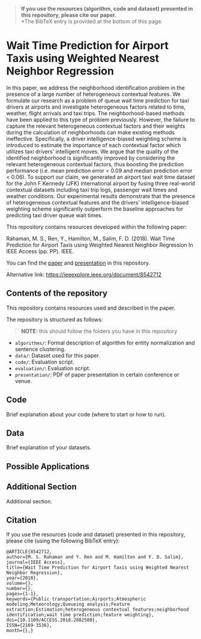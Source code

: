 > **If you use the resources (algorithm, code and dataset) presented in this repository, please cite our paper.**  
*The BibTeX entry is provided at the bottom of this page. 

# Wait Time Prediction for Airport Taxis using Weighted Nearest Neighbor Regression
In this paper, we address the neighborhood identification problem in the presence of a large number of heterogeneous contextual features. We formulate our research as a problem of queue wait time prediction for taxi drivers at airports and investigate heterogeneous factors related to time, weather, flight arrivals and taxi trips. The neighborhood-based methods have been applied to this type of problem previously. However, the failure to capture the relevant heterogeneous contextual factors and their weights during the calculation of neighborhoods can make existing methods ineffective. Specifically, a driver intelligence-biased weighting scheme is introduced to estimate the importance of each contextual factor which utilizes taxi drivers' intelligent moves. We argue that the quality of the identified neighborhood is significantly improved by considering the relevant heterogeneous contextual factors, thus boosting the prediction performance (i.e. mean prediction error < 0.09 and median prediction error < 0.06). To support our claim, we generated an airport taxi wait time dataset for the John F Kennedy (JFK) international airport by fusing three real-world contextual datasets including taxi trip logs, passenger wait times and weather conditions. Our experimental results demonstrate that the presence of heterogeneous contextual features and the drivers' intelligence-biased weighting scheme significantly outperform the baseline approaches for predicting taxi driver queue wait times.

This repository contains resources developed within the following paper:

  Rahaman, M. S., Ren, Y., Hamilton, M., Salim, F. D. (2018). Wait Time Prediction for Airport Taxis using Weighted Nearest Neighbor Regression
  In IEEE Access (pp. PP). IEEE.
  
You can find the [paper](link_to_your_github_pdf_resource_file.pdf) and [presentation](link_to_your_github_pdf_resource_file.pdf) in this repository. 

Alternative link: https://ieeexplore.ieee.org/document/8542712

## Contents of the repository
This repository contains resources used and described in the paper.

The repository is structured as follows:
> **NOTE:** this should follow the folders you have in this repository 

- `algorithms/`: Formal description of algorithm for entity normalization and sentence clustering.
- `data/`: Dataset used for this paper. 
- `code/`: Evaluation script.
- `evaluation/`: Evaluation script.
- `presentation/`: PDF of paper presentation in certain conference or venue.

## Code
Brief explanation about your code (where to start or how to run). 

## Data
Brief explanation of your datasets. 

## Possible Applications

## Additional Section
Additional section. 

## Citation
If you use the resources (code and dataset) presented in this repository, please cite (using the following BibTeX entry):
```
@ARTICLE{8542712, 
author={M. S. Rahaman and Y. Ren and M. Hamilton and F. D. Salim}, 
journal={IEEE Access}, 
title={Wait Time Prediction for Airport Taxis using Weighted Nearest Neighbor Regression}, 
year={2018}, 
volume={}, 
number={}, 
pages={1-1}, 
keywords={Public transportation;Airports;Atmospheric modeling;Meteorology;Queueing analysis;Feature extraction;Estimation;heterogeneous contextual features;neighborhood identification;wait time prediction;feature weighting}, 
doi={10.1109/ACCESS.2018.2882580}, 
ISSN={2169-3536}, 
month={},}
```
